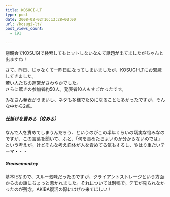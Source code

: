 ```yaml
---
title: KOSUGI-LT
type: post
date: 2008-02-02T16:13:28+00:00
url: /kosugi-lt/
post_views_count:
  - 191

---
```

懇親会でKOSUGIで検索してもヒットしないなんて話題が出てましたがちゃんと出ますね！

さて、昨日、じゃなくて一昨日になってしまいましたが、KOSUGI-LTにお邪魔してきました。  
若い人たちの運営がさわやかでした。  
さらに驚きの参加者約50人。発表者10人もすごかったです。

みなさん発表がうまいし、ネタも多様でためになることも多かったですが、そんな中から2点。

##### 仕掛けを責める（攻める）

なんで人を責めてしまうんだろう、というのがこの半年くらいの切実な悩みなのですが、この言葉を聞いて、ふと、「何を責めたらよいのか分からないのでは」という考えが。けどそんな考え自体が人を責めてる気もするし、やはり重たいテーマ・・・

##### Greasemonkey

基本IEなので、スルー気味だったのですが、クライアントストレージという方面からのお話にちょっと惹かれました。それについては別稿で。デモが見られなかったのが残念。AKIBA復活の際にはぜひ来てほしい！